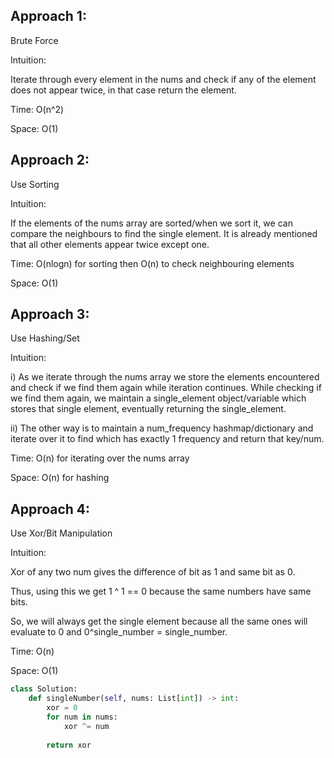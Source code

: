 ## Approach 1:

Brute Force

Intuition:

Iterate through every element in the nums and check if any of the element does not appear twice, in that case return the element.

Time: O(n^2)

Space: O(1)

## Approach 2:

Use Sorting

Intuition:

If the elements of the nums array are sorted/when we sort it, we can compare the neighbours to find the single element. It is already mentioned that all other elements appear twice except one.

Time: O(nlogn) for sorting then O(n) to check neighbouring elements

Space: O(1)

## Approach 3:

Use Hashing/Set

Intuition:

i) As we iterate through the nums array we store the elements encountered and check if we find them again while iteration continues. While checking if we find them again, we maintain a single_element object/variable which stores that single element, eventually returning the single_element.

ii) The other way is to maintain a num_frequency hashmap/dictionary and iterate over it to find which has exactly 1 frequency and return that key/num.

Time: O(n) for iterating over the nums array

Space: O(n) for hashing

## Approach 4:

Use Xor/Bit Manipulation

Intuition:

Xor of any two num gives the difference of bit as 1 and same bit as 0.

Thus, using this we get 1 ^ 1 == 0 because the same numbers have same bits.

So, we will always get the single element because all the same ones will evaluate to 0 and 0^single_number = single_number.

Time: O(n)

Space: O(1)

``` python 3
class Solution:
    def singleNumber(self, nums: List[int]) -> int:
        xor = 0
        for num in nums:
            xor ^= num
        
        return xor
```
